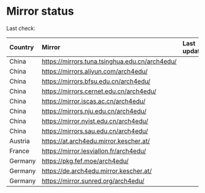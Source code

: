 <script src="./time.js"></script>
# Mirror status
Last check: <script type="text/javascript">localize(1714645194.8374355);</script>

|Country|Mirror|Last update|
|:------|:-----|:----------|
|China|https://mirrors.tuna.tsinghua.edu.cn/arch4edu/|<script type="text/javascript">localize(1714588368);</script>|
|China|https://mirrors.aliyun.com/arch4edu/|<script type="text/javascript">localize(1714588368);</script>|
|China|https://mirrors.bfsu.edu.cn/arch4edu/|<script type="text/javascript">localize(1714588368);</script>|
|China|https://mirrors.cernet.edu.cn/arch4edu/|<script type="text/javascript">localize(1714588368);</script>|
|China|https://mirror.iscas.ac.cn/arch4edu/|<script type="text/javascript">localize(1714588368);</script>|
|China|https://mirrors.nju.edu.cn/arch4edu/|<script type="text/javascript">localize(1714588368);</script>|
|China|https://mirror.nyist.edu.cn/arch4edu/|<script type="text/javascript">localize(1714588368);</script>|
|China|https://mirrors.sau.edu.cn/arch4edu/|<script type="text/javascript">localize(1714631842);</script>|
|Austria|https://at.arch4edu.mirror.kescher.at/|<script type="text/javascript">localize(1714631842);</script>|
|France|https://mirror.lesviallon.fr/arch4edu/|<script type="text/javascript">localize(1714588368);</script>|
|Germany|https://pkg.fef.moe/arch4edu/|<script type="text/javascript">localize(1714631842);</script>|
|Germany|https://de.arch4edu.mirror.kescher.at/|<script type="text/javascript">localize(1714631842);</script>|
|Germany|https://mirror.sunred.org/arch4edu/|<script type="text/javascript">localize(1714631842);</script>|

<script src="./tablefilter/tablefilter.js"></script>
<script src="./table.js"></script>